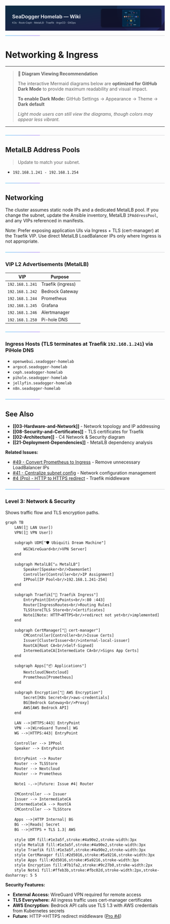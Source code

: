 ![wiki-banner.svg](images/wiki-banner.svg)
![accent-divider.svg](images/accent-divider.svg)
# Networking & Ingress

---
> **🌙 Diagram Viewing Recommendation**
>
> The interactive Mermaid diagrams below are **optimized for GitHub Dark Mode** to provide maximum readability and visual impact.
>
> **To enable Dark Mode:** GitHub Settings → Appearance → Theme → **Dark default**
>
> *Light mode users can still view the diagrams, though colors may appear less vibrant.*
---

![accent-divider.svg](images/accent-divider.svg)
## MetalLB Address Pools
> Update to match your subnet.
- `192.168.1.241 - 192.168.1.254`

![accent-divider.svg](images/accent-divider.svg)
## Networking
The cluster assumes static node IPs and a dedicated MetalLB pool. If you change the subnet, update the Ansible inventory, MetalLB `IPAddressPool`, and any VIPs referenced in manifests.

Note: Prefer exposing application UIs via Ingress + TLS (cert-manager) at the Traefik VIP. Use direct MetalLB LoadBalancer IPs only where Ingress is not appropriate.

![accent-divider.svg](images/accent-divider.svg)
### VIP L2 Advertisements (MetalLB)
| VIP            | Purpose            |
|----------------|--------------------|
| `192.168.1.241` | Traefik (ingress)  |
| `192.168.1.242` | Bedrock Gateway    |
| `192.168.1.244` | Prometheus         |
| `192.168.1.245` | Grafana            |
| `192.168.1.246` | Alertmanager       |
| `192.168.1.250` | Pi-hole DNS        |

![accent-divider.svg](images/accent-divider.svg)
### Ingress Hosts (TLS terminates at Traefik `192.168.1.241`) via PiHole DNS 
- `openwebui.seadogger-homelab`
- `argocd.seadogger-homelab`
- `ceph.seadogger-homelab`
- `pihole.seadogger-homelab`
- `jellyfin.seadogger-homelab`
- `n8n.seadogger-homelab`

![accent-divider.svg](images/accent-divider.svg)
## See Also

- **[[03-Hardware-and-Network]]** - Network topology and IP addressing
- **[[08-Security-and-Certificates]]** - TLS certificates for Traefik
- **[[02-Architecture]]** - C4 Network & Security diagram
- **[[21-Deployment-Dependencies]]** - MetalLB dependency analysis

**Related Issues:**
- [#49 - Convert Prometheus to Ingress](https://github.com/seadogger-tech/seadogger-homelab/issues/49) - Remove unnecessary LoadBalancer IPs
- [#41 - Centralize subnet config](https://github.com/seadogger-tech/seadogger-homelab/issues/41) - Network configuration management
- [#4 (Pro) - HTTP to HTTPS redirect](https://github.com/seadogger-tech/seadogger-homelab-pro/issues/4) - Traefik middleware

![accent-divider.svg](images/accent-divider.svg)
### Level 3: Network & Security

Shows traffic flow and TLS encryption paths.

```mermaid
graph TB
    LAN([👤 LAN User])
    VPN([👤 VPN User])

    subgraph UDM["🛡️ Ubiquiti Dream Machine"]
        WG[WireGuard<br/>VPN Server]
    end

    subgraph MetalLB["⚖️ MetalLB"]
        Speaker[Speaker<br/>DaemonSet]
        Controller[Controller<br/>IP Assignment]
        IPPool[IP Pool<br/>192.168.1.241-254]
    end

    subgraph Traefik["🔀 Traefik Ingress"]
        EntryPoint[EntryPoints<br/>:80 :443]
        Router[IngressRoutes<br/>Routing Rules]
        TLSStore[TLS Store<br/>Certificates]
        Note1[Note: HTTP→HTTPS<br/>redirect not yet<br/>implemented]
    end

    subgraph CertManager["🔐 cert-manager"]
        CMController[Controller<br/>Issue Certs]
        Issuer[ClusterIssuer<br/>internal-local-issuer]
        RootCA[Root CA<br/>Self-Signed]
        IntermediateCA[Intermediate CA<br/>Signs App Certs]
    end

    subgraph Apps["📦 Applications"]
        Nextcloud[Nextcloud]
        Prometheus[Prometheus]
    end

    subgraph Encryption["🔐 AWS Encryption"]
        Secret[K8s Secret<br/>aws-credentials]
        BG[Bedrock Gateway<br/>Proxy]
        AWS[AWS Bedrock API]
    end

    LAN -->|HTTPS:443| EntryPoint
    VPN -->|WireGuard Tunnel| WG
    WG -->|HTTPS:443| EntryPoint

    Controller --> IPPool
    Speaker --> EntryPoint

    EntryPoint --> Router
    Router --> TLSStore
    Router --> Nextcloud
    Router --> Prometheus

    Note1 -.->|Future: Issue #4| Router

    CMController --> Issuer
    Issuer --> IntermediateCA
    IntermediateCA --> RootCA
    CMController --> TLSStore

    Apps -->|HTTP Internal| BG
    BG -->|Reads| Secret
    BG -->|HTTPS + TLS 1.3| AWS

    style UDM fill:#1e3a5f,stroke:#4a90e2,stroke-width:3px
    style MetalLB fill:#1e3a5f,stroke:#4a90e2,stroke-width:3px
    style Traefik fill:#1e3a5f,stroke:#4a90e2,stroke-width:3px
    style CertManager fill:#2d5016,stroke:#5a9216,stroke-width:3px
    style Apps fill:#2d5016,stroke:#5a9216,stroke-width:3px
    style Encryption fill:#7b1fa2,stroke:#9c27b0,stroke-width:2px
    style Note1 fill:#ffeb3b,stroke:#fbc02d,stroke-width:2px,stroke-dasharray: 5 5
```

**Security Features:**
- **External Access:** WireGuard VPN required for remote access
- **TLS Everywhere:** All ingress traffic uses cert-manager certificates
- **AWS Encryption:** Bedrock API calls use TLS 1.3 with AWS credentials from Kubernetes secrets
- **Future:** HTTP→HTTPS redirect middleware ([Pro #4](https://github.com/seadogger-tech/seadogger-homelab-pro/issues/4))
